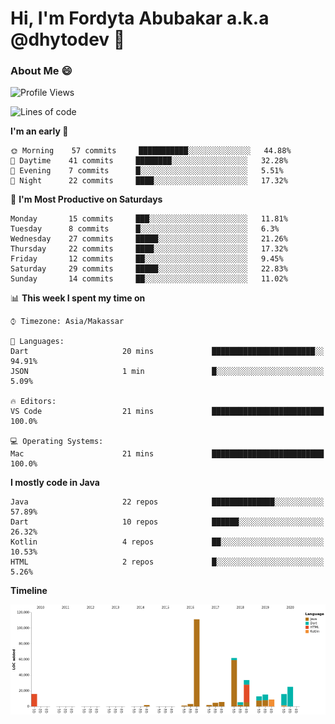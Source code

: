 # Hi, I'm Fordyta Abubakar a.k.a @dhytodev 👋

<!--
**DhytoDev/dhytodev** is a ✨ _special_ ✨ repository because its `README.md` (this file) appears on your GitHub profile.

Here are some ideas to get you started:

- 🔭 I’m currently working on ...
- 🌱 I’m currently learning ...
- 👯 I’m looking to collaborate on ...
- 🤔 I’m looking for help with ...
- 💬 Ask me about ...
- 📫 How to reach me: ...
- 😄 Pronouns: ...
- ⚡ Fun fact: ...
-->

### About Me 😄

<!--START_SECTION:waka-->
![Profile Views](http://img.shields.io/badge/Profile%20Views-237-blue)

![Lines of code](https://img.shields.io/badge/From%20Hello%20World%20I've%20written-86464%20Lines%20of%20code-blue)

**I'm an early 🐤** 

```text
🌞 Morning    57 commits     ███████████░░░░░░░░░░░░░░   44.88% 
🌆 Daytime    41 commits     ████████░░░░░░░░░░░░░░░░░   32.28% 
🌃 Evening    7 commits      █░░░░░░░░░░░░░░░░░░░░░░░░   5.51% 
🌙 Night      22 commits     ████░░░░░░░░░░░░░░░░░░░░░   17.32%

```
📅 **I'm Most Productive on Saturdays** 

```text
Monday       15 commits     ███░░░░░░░░░░░░░░░░░░░░░░   11.81% 
Tuesday      8 commits      █░░░░░░░░░░░░░░░░░░░░░░░░   6.3% 
Wednesday    27 commits     █████░░░░░░░░░░░░░░░░░░░░   21.26% 
Thursday     22 commits     ████░░░░░░░░░░░░░░░░░░░░░   17.32% 
Friday       12 commits     ██░░░░░░░░░░░░░░░░░░░░░░░   9.45% 
Saturday     29 commits     █████░░░░░░░░░░░░░░░░░░░░   22.83% 
Sunday       14 commits     ██░░░░░░░░░░░░░░░░░░░░░░░   11.02%

```


📊 **This week I spent my time on** 

```text
⌚︎ Timezone: Asia/Makassar

💬 Languages: 
Dart                     20 mins             ███████████████████████░░   94.91% 
JSON                     1 min               █░░░░░░░░░░░░░░░░░░░░░░░░   5.09%

🔥 Editors: 
VS Code                  21 mins             █████████████████████████   100.0%

💻 Operating Systems: 
Mac                      21 mins             █████████████████████████   100.0%

```

**I mostly code in Java** 

```text
Java                     22 repos            ██████████████░░░░░░░░░░░   57.89% 
Dart                     10 repos            ██████░░░░░░░░░░░░░░░░░░░   26.32% 
Kotlin                   4 repos             ██░░░░░░░░░░░░░░░░░░░░░░░   10.53% 
HTML                     2 repos             █░░░░░░░░░░░░░░░░░░░░░░░░   5.26%

```


**Timeline**

![Chart not found](https://github.com/DhytoDev/DhytoDev/blob/master/charts/bar_graph.png) 


<!--END_SECTION:waka-->

